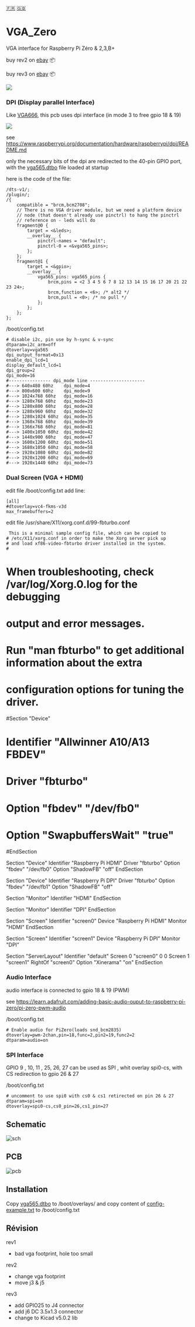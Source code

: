[:fr:](LISEZMOI.md) [:uk:](README.md)

# VGA_Zero
VGA interface for Raspberry Pi Zéro &amp; 2,3,B+

buy rev2 on [ebay](http://rover.ebay.com/rover/1/709-53476-19255-0/1?icep_ff3=2&pub=5575378759&campid=5338273189&customid=&icep_item=153295944438&ipn=psmain&icep_vectorid=229480&kwid=902099&mtid=824&kw=lg&toolid=11111) :package:

buy rev3 on [ebay](https://www.ebay.fr/itm/153467612703) :package:

![](img/VgaZero.jpg)

### DPI (Display parallel Interface)
Like [VGA666](https://github.com/fenlogic/vga666), this pcb uses dpi interface (in mode 3 to free gpio 18 & 19)

![](img/dpi-packing.png)

see https://www.raspberrypi.org/documentation/hardware/raspberrypi/dpi/README.md

only the necessary bits of the dpi are redirected to the 40-pin GPIO port, with the [vga565.dtbo](overlays/vga565.dtbo?raw=true) file loaded at startup

here is the code of the file:

    /dts-v1/;
    /plugin/;
    /{
    	compatible = "brcm,bcm2708";
    	// There is no VGA driver module, but we need a platform device
    	// node (that doesn't already use pinctrl) to hang the pinctrl
    	// reference on - leds will do
    	fragment@0 {
    		target = <&leds>;
    		__overlay__ {
    			pinctrl-names = "default";
    			pinctrl-0 = <&vga565_pins>;
    		};
	    };
    	fragment@1 {
    		target = <&gpio>;
    		__overlay__ {
    			vga565_pins: vga565_pins {
        			brcm,pins = <2 3 4 5 6 7 8 12 13 14 15 16 17 20 21 22 23 24>;
    				brcm,function = <6>; /* alt2 */
				    brcm,pull = <0>; /* no pull */
			    };
		    };
	    };
    };


/boot/config.txt
    
    # disable i2c, pin use by h-sync & v-sync
    dtparam=i2c_arm=off
    dtoverlay=vga565
    dpi_output_format=0x13
    enable_dpi_lcd=1
    display_default_lcd=1
    dpi_group=2
    dpi_mode=16
    #---------------- dpi_mode line ---------------------
    #---> 640x480 60hz    dpi_mode=4
    #---> 800x600 60hz    dpi_mode=9
    #---> 1024x768 60hz   dpi_mode=16
    #---> 1280x768 60hz   dpi_mode=23
    #---> 1280x800 60hz   dpi_mode=28
    #---> 1280x960 60hz   dpi_mode=32
    #---> 1280x1024 60hz  dpi_mode=35
    #---> 1360x768 60hz   dpi_mode=39
    #---> 1366x768 60hz   dpi_mode=81
    #---> 1400x1050 60hz  dpi_mode=42
    #---> 1440x900 60hz   dpi_mode=47
    #---> 1600x1200 60hz  dpi_mode=51
    #---> 1680x1050 60hz  dpi_mode=58
    #---> 1920x1080 60hz  dpi_mode=82
    #---> 1920x1200 60hz  dpi_mode=69
    #---> 1920x1440 60hz  dpi_mode=73


### Dual Screen (VGA + HDMI)

edit file /boot/config.txt  add line:

    [all]
    #dtoverlay=vc4-fkms-v3d
    max_framebuffers=2


edit file /usr/share/X11/xorg.conf.d/99-fbturbo.conf

     This is a minimal sample config file, which can be copied to
    # /etc/X11/xorg.conf in order to make the Xorg server pick up
    # and load xf86-video-fbturbo driver installed in the system.    
    #
# When troubleshooting, check /var/log/Xorg.0.log for the debugging
# output and error messages.
#
# Run "man fbturbo" to get additional information about the extra
# configuration options for tuning the driver.

#Section "Device"
#        Identifier      "Allwinner A10/A13 FBDEV"
#        Driver          "fbturbo"
#        Option          "fbdev" "/dev/fb0"
#        Option          "SwapbuffersWait" "true"
#EndSection

Section "Device"
Identifier "Raspberry Pi HDMI"
Driver "fbturbo"
Option "fbdev" "/dev/fb0"
Option "ShadowFB" "off"
EndSection

Section "Device"
Identifier "Raspberry Pi DPI"
Driver "fbturbo"
Option "fbdev" "/dev/fb1"
Option "ShadowFB" "off"

Section "Monitor"
Identifier "HDMI"
EndSection

Section "Monitor"
Identifier "DPI"
EndSection

Section "Screen"
Identifier "screen0"
Device "Raspberry Pi HDMI"
Monitor "HDMI"
EndSection

Section "Screen"
Identifier "screen1"
Device "Raspberry Pi DPI"
Monitor "DPI"

Section "ServerLayout"
Identifier "default"
Screen 0 "screen0" 0 0
Screen 1 "screen1" RightOf "screen0"
Option "Xinerama" "on"
EndSection



### Audio Interface
audio interface is connected to gpio 18 & 19 (PWM)

see https://learn.adafruit.com/adding-basic-audio-ouput-to-raspberry-pi-zero/pi-zero-pwm-audio

/boot/config.txt

    # Enable audio for PiZero(loads snd_bcm2835)
    dtoverlay=pwm-2chan,pin=18,func=2,pin2=19,func2=2
    dtparam=audio=on

### SPI Interface
GPIO 9 , 10, 11 , 25, 26, 27 can be used as SPI , whit overlay spi0-cs, with CS redirection to gpio 26 & 27

/boot/config.txt

    # uncomment to use spi0 with cs0 & cs1 retirected on pin 26 & 27 
    dtparam=spi=on
    dtoverlay=spi0-cs,cs0_pin=26,cs1_pin=27

## Schematic
![sch](img/sch.PNG)

## PCB
![pcb](img/3D.PNG)

## Installation
Copy [vga565.dtbo](overlays/vga565.dtbo?raw=true) to /boot/overlays/
and copy content of [config-example.txt](overlays/config-example.txt?raw=true) to /boot/config.txt


## Révision
rev1
- bad vga footprint, hole too small

rev2
- change vga footprint
- move j3 & j5

rev3
- add GPIO25 to J4 connector
- add j6 DC 3.5x1.3 connector
- change to Kicad v5.0.2 lib
